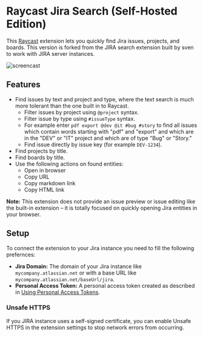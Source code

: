 # Raycast Jira Search (Self-Hosted Edition)

This [Raycast](https://raycast.com) extension lets you quickly find Jira issues, projects, and boards. This version is forked from the JIRA
search extension built by sven to work with JIRA server instances.

![screencast](assets/screencast.gif)

## Features

- Find issues by text and project and type, where the text search is much more tolerant than the one built in to Raycast.
  - Filter issues by project using `@project` syntax.
  - Filter issue by type using `#issueType` syntax.
  - For example enter `pdf export @dev @it #bug #story` to find all issues which contain words starting with "pdf" and "export" and which are in the "DEV" or "IT" project and which are of type "Bug" or "Story."
  - Find issue directly by issue key (for example `DEV-1234`).
- Find projects by title.
- Find boards by title.
- Use the following actions on found entities:
  - Open in browser
  - Copy URL
  - Copy markdown link
  - Copy HTML link

**Note:** This extension does not provide an issue preview or issue editing like the built-in extension – it is totally focused on quickly opening Jira entities in your browser.

## Setup

To connect the extension to your Jira instance you need to fill the following prefernces:

- **Jira Domain:** The domain of your Jira instance like `mycompany.atlassian.net` or with a base URL like `mycompany.atlassian.net/baseUrl/jira`.
- **Personal Access Token:** A personal access token created as described in [Using Personal Access Tokens](https://confluence.atlassian.com/enterprise/using-personal-access-tokens-1026032365.html).

### Unsafe HTTPS

If you JIRA instance uses a self-signed certificate, you can enable Unsafe HTTPS in the extension settings to stop network errors from occurring.
